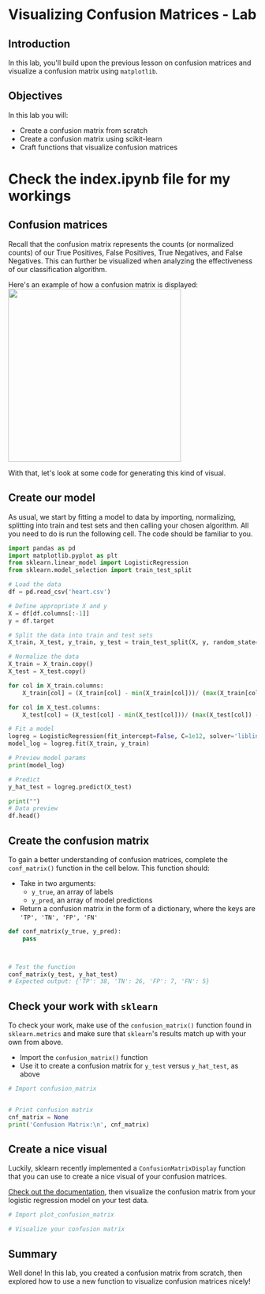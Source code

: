 # Visualizing Confusion Matrices - Lab

## Introduction

In this lab, you'll build upon the previous lesson on confusion matrices and visualize a confusion matrix using `matplotlib`. 

## Objectives

In this lab you will:  

- Create a confusion matrix from scratch 
- Create a confusion matrix using scikit-learn 
- Craft functions that visualize confusion matrices 

# Check the index.ipynb file for my workings

## Confusion matrices

Recall that the confusion matrix represents the counts (or normalized counts) of our True Positives, False Positives, True Negatives, and False Negatives. This can further be visualized when analyzing the effectiveness of our classification algorithm.   
  
Here's an example of how a confusion matrix is displayed:
<img src="https://curriculum-content.s3.amazonaws.com/data-science/images/new_confusion_matrix_2.png" width="350">

With that, let's look at some code for generating this kind of visual.

## Create our model
As usual, we start by fitting a model to data by importing, normalizing, splitting into train and test sets and then calling your chosen algorithm. All you need to do is run the following cell. The code should be familiar to you. 


```python
import pandas as pd
import matplotlib.pyplot as plt
from sklearn.linear_model import LogisticRegression
from sklearn.model_selection import train_test_split

# Load the data
df = pd.read_csv('heart.csv')

# Define appropriate X and y
X = df[df.columns[:-1]]
y = df.target

# Split the data into train and test sets 
X_train, X_test, y_train, y_test = train_test_split(X, y, random_state=0)

# Normalize the data
X_train = X_train.copy()
X_test = X_test.copy()

for col in X_train.columns:
    X_train[col] = (X_train[col] - min(X_train[col]))/ (max(X_train[col]) - min(X_train[col]))

for col in X_test.columns:
    X_test[col] = (X_test[col] - min(X_test[col]))/ (max(X_test[col]) - min(X_test[col]))    

# Fit a model
logreg = LogisticRegression(fit_intercept=False, C=1e12, solver='liblinear')
model_log = logreg.fit(X_train, y_train)

# Preview model params
print(model_log) 

# Predict
y_hat_test = logreg.predict(X_test)

print("")
# Data preview
df.head()
```

## Create the confusion matrix

To gain a better understanding of confusion matrices, complete the `conf_matrix()` function in the cell below.  This function should:

* Take in two arguments: 
    * `y_true`, an array of labels
    * `y_pred`, an array of model predictions
* Return a confusion matrix in the form of a dictionary, where the keys are `'TP', 'TN', 'FP', 'FN'`  


```python
def conf_matrix(y_true, y_pred):
    pass



# Test the function
conf_matrix(y_test, y_hat_test)
# Expected output: {'TP': 38, 'TN': 26, 'FP': 7, 'FN': 5}
```

## Check your work with `sklearn`

To check your work, make use of the `confusion_matrix()` function found in `sklearn.metrics` and make sure that `sklearn`'s results match up with your own from above.

- Import the `confusion_matrix()` function
- Use it to create a confusion matrix for `y_test` versus `y_hat_test`, as above 


```python
# Import confusion_matrix


# Print confusion matrix
cnf_matrix = None
print('Confusion Matrix:\n', cnf_matrix)
```

## Create a nice visual

Luckily, sklearn recently implemented a `ConfusionMatrixDisplay` function that you can use to create a nice visual of your confusion matrices. 

[Check out the documentation](https://scikit-learn.org/stable/modules/generated/sklearn.metrics.ConfusionMatrixDisplay.html), then visualize the confusion matrix from your logistic regression model on your test data.


```python
# Import plot_confusion_matrix

```


```python
# Visualize your confusion matrix

```

## Summary

Well done! In this lab, you created a confusion matrix from scratch, then explored how to use a new function to visualize confusion matrices nicely!
